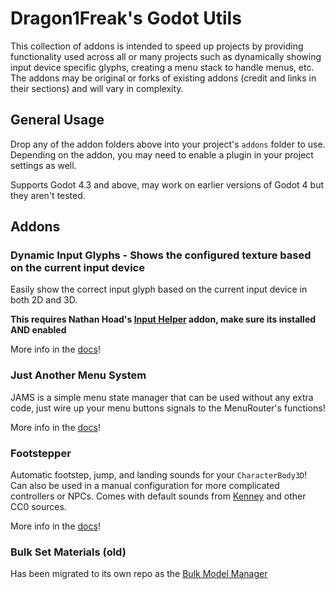 # Dragon1Freak's Godot Utils

This collection of addons is intended to speed up projects by providing functionality used across all or many projects such as dynamically showing input device specific glyphs, creating a menu stack to handle menus, etc.
The addons may be original or forks of existing addons (credit and links in their sections) and will vary in complexity.

## General Usage

Drop any of the addon folders above into your project's `addons` folder to use. Depending on the addon, you may need to enable a plugin in your project settings as well.

Supports Godot 4.3 and above, may work on earlier versions of Godot 4 but they aren't tested.

## Addons

<h3>Dynamic Input Glyphs - Shows the configured texture based on the current input device</h3>

Easily show the correct input glyph based on the current input device in both 2D and 3D.

**This requires Nathan Hoad's <a href="https://github.com/nathanhoad/godot_input_helper">Input Helper</a> addon, make sure its installed AND enabled**

More info in the [docs](/dynamic-input-glyph/README.md)!

<h3>Just Another Menu System</h3>

JAMS is a simple menu state manager that can be used without any extra code, just wire up your menu buttons signals to the MenuRouter's functions!

More info in the [docs](/just-another-menu-system/README.md)!

<h3>Footstepper</h3>

Automatic footstep, jump, and landing sounds for your `CharacterBody3D`! Can also be used in a manual configuration for more complicated controllers or NPCs. Comes with default sounds from [Kenney](https://kenney.nl/) and other CC0 sources.

More info in the [docs](/footstepper/README.md)!

<h3>Bulk Set Materials (old)</h3>

Has been migrated to its own repo as the [Bulk Model Manager](https://github.com/dragon1freak/godot-bulk-model-manager)